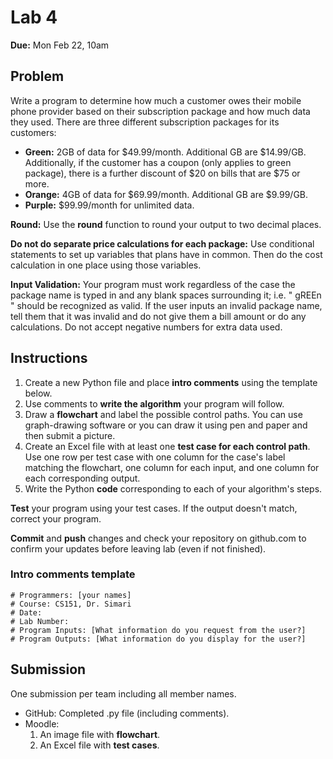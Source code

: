 # Lab 4

**Due:** Mon Feb 22, 10am

## Problem

Write a program to determine how much a customer owes their mobile phone provider based on their subscription package and how much data they used. There are three different subscription packages for its customers:  

* **Green:** 2GB of data for $49.99/month. Additional GB are $14.99/GB. Additionally, if the customer has a coupon (only applies to green package), there is a further discount of $20 on bills that are $75 or more.  
* **Orange:** 4GB of data for $69.99/month. Additional GB are $9.99/GB.
* **Purple:** $99.99/month for unlimited data.

**Round:** Use the **round** function to round your output to two decimal places.

**Do not do separate price calculations for each package:** Use conditional statements to set up variables that plans have in common. Then do the cost calculation in one place using those variables.

**Input Validation:** Your program must work regardless of the case the package name is typed in and any blank spaces surrounding it; i.e. " gREEn " should be recognized as valid. If the user inputs an invalid package name, tell them that it was invalid and do not give them a bill amount or do any calculations. Do not accept negative numbers for extra data used.

## Instructions

1. Create a new Python file and place **intro comments** using the template below. 
2. Use comments to **write the algorithm** your program will follow.
3. Draw a **flowchart** and label the possible control paths. You can use graph-drawing software or you can draw it using pen and paper and then submit a picture.
4. Create an Excel file with at least one **test case for each control path**. Use one row per test case with one column for the case's label matching the flowchart, one column for each input, and one column for each corresponding output.
5. Write the Python **code** corresponding to each of your algorithm's steps.

**Test** your program using your test cases. If the output doesn't match, correct your program.

**Commit** and **push** changes and check your repository on github.com to confirm your updates before leaving lab (even if not finished).

### Intro comments template

```
# Programmers: [your names]
# Course: CS151, Dr. Simari  
# Date:
# Lab Number:
# Program Inputs: [What information do you request from the user?]
# Program Outputs: [What information do you display for the user?]
```

## Submission

One submission per team including all member names.

* GitHub: Completed .py file (including comments).
* Moodle: 
	1. An image file with **flowchart**. 
	2. An Excel file with **test cases**.
